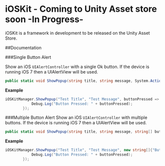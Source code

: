 # iOSKit - Coming to Unity Asset store soon -In Progress-

iOSKit is a framework in development to be released on the Unity Asset Store.

##Documentation


###Single Button Alert

Show an iOS `UIAlertController` with a single Ok button. If the device is running iOS 7 then a UIAlertView will be used.

```csharp
public static void ShowPopup(string title, string message, System.Action<string> callback) 
```

**Example**

```csharp
iOSKitManager.ShowPopup("Test Title", "Test Message", buttonPressed => { 
			Debug.Log("Button Pressed: " + buttonPressed);
		});
```

###Multiple Button Alert
Show an iOS `UIAlertController` with multiple buttons. If the device is running iOS 7 then a UIAlertView will be used.

```csharp
public static void ShowPopup(string title, string message, string[] buttons, System.Action<string> callback) 
```

**Example**

```csharp
iOSKitManager.ShowPopup("Test Title", "Test Message", new string[]{"Button One", "Button Two"}, buttonPressed => { 
			Debug.Log("Button Pressed: " + buttonPressed);
		});
```

